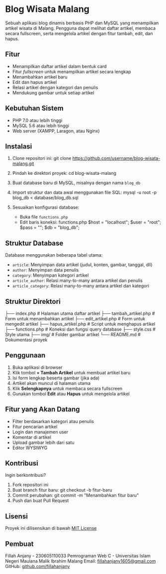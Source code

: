 # Blog Wisata Malang

Sebuah aplikasi blog dinamis berbasis PHP dan MySQL yang menampilkan artikel wisata di Malang. Pengguna dapat melihat daftar artikel, membaca secara fullscreen, serta mengelola artikel dengan fitur tambah, edit, dan hapus.

## Fitur

- Menampilkan daftar artikel dalam bentuk card
- Fitur *fullscreen* untuk menampilkan artikel secara lengkap
- Menambahkan artikel baru
- Edit dan hapus artikel
- Relasi artikel dengan kategori dan penulis
- Mendukung gambar untuk setiap artikel

## Kebutuhan Sistem

- PHP 7.0 atau lebih tinggi
- MySQL 5.6 atau lebih tinggi
- Web server (XAMPP, Laragon, atau Nginx)

## Instalasi

1. Clone repositori ini:
   git clone https://github.com/username/blog-wisata-malang.git

2. Pindah ke direktori proyek:
   cd blog-wisata-malang

3. Buat database baru di MySQL, misalnya dengan nama `blog_db`

4. Import struktur dan data awal menggunakan file SQL:
   mysql -u root -p blog_db < database/blog_db.sql

5. Sesuaikan konfigurasi database:
   - Buka file `functions.php`
   - Edit baris koneksi:
     functions.php
     $host = "localhost";
     $user = "root";
     $pass = "";
     $db = "blog_db";

## Struktur Database

Database menggunakan beberapa tabel utama:
- `article`: Menyimpan data artikel (judul, konten, gambar, tanggal, dll)
- `author`: Menyimpan data penulis
- `category`: Menyimpan kategori artikel
- `article_author`: Relasi many-to-many antara artikel dan penulis
- `article_category`: Relasi many-to-many antara artikel dan kategori

## Struktur Direktori

├── index.php                # Halaman utama daftar artikel
├── tambah_artikel.php       # Form untuk menambahkan artikel
├── edit_artikel.php         # Form untuk mengedit artikel
├── hapus_artikel.php        # Script untuk menghapus artikel
├── functions.php            # Koneksi dan fungsi query database
├── style.css                # Style utama
├── img/                     # Folder gambar artikel
└── README.md                # Dokumentasi proyek

## Penggunaan

1. Buka aplikasi di browser
2. Klik tombol **+ Tambah Artikel** untuk membuat artikel baru
3. Isi form lengkap beserta gambar (jika ada)
4. Artikel akan muncul di halaman utama
5. Klik **Selengkapnya** untuk membaca secara fullscreen
6. Gunakan tombol **Edit** atau **Hapus** untuk mengelola artikel

## Fitur yang Akan Datang

- Filter berdasarkan kategori atau penulis
- Fitur pencarian artikel
- Login dan manajemen user
- Komentar di artikel
- Upload gambar lebih dari satu
- Editor WYSIWYG

## Kontribusi

Ingin berkontribusi?

1. Fork repositori ini
2. Buat branch fitur baru:
   git checkout -b fitur-baru
3. Commit perubahan:
   git commit -m "Menambahkan fitur baru"
4. Push dan buat Pull Request

## Lisensi

Proyek ini dilisensikan di bawah [MIT License](LICENSE)

## Pembuat

Fillah Anjany - 230605110033
Pemrograman Web C - Universitas Islam Negeri Maulana Malik Ibrahim Malang 
Email: fillahanjany1605@gmail.com  
GitHub: [github.com/fillahanjany](https://github.com/fillahanjany)
